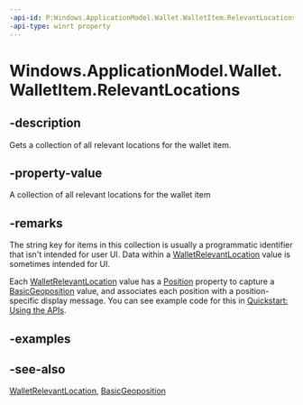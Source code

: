```yaml
---
-api-id: P:Windows.ApplicationModel.Wallet.WalletItem.RelevantLocations
-api-type: winrt property
---
```


<!-- Property syntax
public Windows.Foundation.Collections.IMap<string, Windows.ApplicationModel.Wallet.WalletRelevantLocation> RelevantLocations { get; }
-->

# Windows.ApplicationModel.Wallet.WalletItem.RelevantLocations

## -description
Gets a collection of all relevant locations for the wallet item.

## -property-value
A collection of all relevant locations for the wallet item

## -remarks
The string key for items in this collection is usually a programmatic identifier that isn't intended for user UI. Data within a [WalletRelevantLocation](walletrelevantlocation.md) value is sometimes intended for UI.

Each [WalletRelevantLocation](walletrelevantlocation.md) value has a [Position](walletrelevantlocation_position.md) property to capture a [BasicGeoposition](../windows.devices.geolocation/basicgeoposition.md) value, and associates each position with a position-specific display message. You can see example code for this in [Quickstart: Using the   APIs](http://msdn.microsoft.com/library/4312628c-37a3-48a7-b41f-14605d478cf7).

## -examples

## -see-also
[WalletRelevantLocation](walletrelevantlocation.md), [BasicGeoposition](../windows.devices.geolocation/basicgeoposition.md)